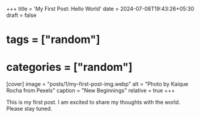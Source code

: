 +++
title = 'My First Post: Hello World'
date = 2024-07-08T19:43:26+05:30
draft = false
# tags = ["random"]
# categories = ["random"]
[cover]
  image = "posts/1/my-first-post-img.webp"
  alt = "Photo by Kaique Rocha from Pexels"
  caption = "New Beginnings"
  relative = true
+++

This is my first post.
I am excited to share my thoughts with the world.
Please stay tuned.